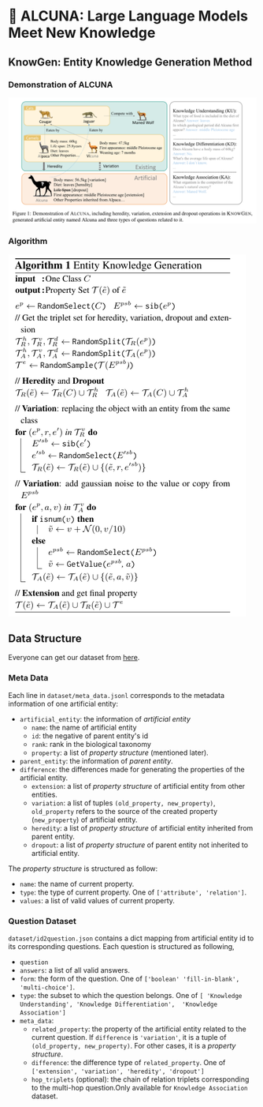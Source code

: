 # 🐐 ALCUNA: Large Language Models Meet New Knowledge

## KnowGen: Entity Knowledge Generation Method
### Demonstration of ALCUNA
![Demonstration of ALCUNA](Demonstration.png)

### Algorithm
![algorithm](Algorithm.png)


## Data Structure
Everyone can get our dataset from [here](https://drive.google.com/drive/folders/1P2Yt4XM-uSzfJoec4psIhpk-mfm-K3R1?usp=share_link).

### Meta Data 

Each line in `dataset/meta_data.jsonl` corresponds to the metadata information of one artificial entity:

- `artificial_entity`: the information of *artificial entity*
  - `name`: the name of artificial entity
  - `id`: the negative of parent entity's id
  - `rank`: rank in the biological taxonomy
  - `property`: a list of *property structure* (mentioned later).
- `parent_entity`: the information of *parent entity*.
- `difference`: the differences made for generating the properties of the artificial entity.
  - `extension`: a list of *property structure* of artificial entity from other entities.
  - `variation`: a list of tuples `(old_property, new_property)`, `old_property` refers to the source of the created property (`new_property`) of artificial entity.
  - `heredity`: a list of *property structure* of artificial entity inherited from parent entity.
  - `dropout`: a list of *property structure* of parent entity not inherited to artificial entity.


The *property structure* is structured as follow:

- `name`: the name of current property.
- `type`: the type of current property. One of `['attribute', 'relation']`.
- `values`: a list of valid values of current property.


### Question Dataset

`dataset/id2question.json` contains a dict mapping from artificial entity id to its corresponding questions. 
Each question is structured as following,

- `question`
- `answers`: a list of all valid answers.
- `form`: the form of the question. One of `['boolean' 'fill-in-blank', 'multi-choice']`.
- `type`: the subset to which the question belongs. One of `[ 'Knowledge Understanding', 'Knowledge Differentiation',  'Knowledge Association']`
- `meta_data`: 
  - `related_property`: the property of the artificial entity related to the current question. If `difference` is `'variation'`, it is a tuple of `(old_property, new_property)`. For other cases, it is a *property structure*.
  - `difference`: the difference type of `related_property`. One of `['extension', 'variation', 'heredity', 'dropout']`
  - `hop_triplets` (optional): the chain of relation triplets corresponding to the multi-hop question.Only available for `Knowledge Association` dataset.
